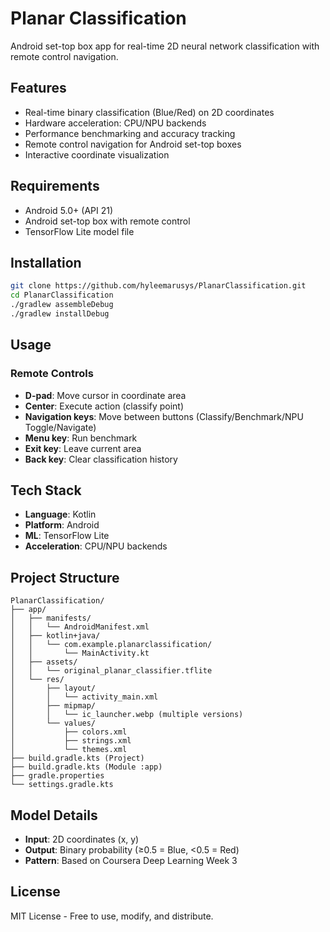 # Planar Classification

Android set-top box app for real-time 2D neural network classification with remote control navigation.

## Features

- Real-time binary classification (Blue/Red) on 2D coordinates
- Hardware acceleration: CPU/NPU backends
- Performance benchmarking and accuracy tracking
- Remote control navigation for Android set-top boxes
- Interactive coordinate visualization

## Requirements

- Android 5.0+ (API 21)
- Android set-top box with remote control
- TensorFlow Lite model file

## Installation

```bash
git clone https://github.com/hyleemarusys/PlanarClassification.git
cd PlanarClassification
./gradlew assembleDebug
./gradlew installDebug
```

## Usage

### Remote Controls
- **D-pad**: Move cursor in coordinate area
- **Center**: Execute action (classify point)
- **Navigation keys**: Move between buttons (Classify/Benchmark/NPU Toggle/Navigate)
- **Menu key**: Run benchmark
- **Exit key**: Leave current area
- **Back key**: Clear classification history

## Tech Stack

- **Language**: Kotlin
- **Platform**: Android
- **ML**: TensorFlow Lite
- **Acceleration**: CPU/NPU backends

## Project Structure

```
PlanarClassification/
├── app/
│   ├── manifests/
│   │   └── AndroidManifest.xml
│   ├── kotlin+java/
│   │   └── com.example.planarclassification/
│   │       └── MainActivity.kt
│   ├── assets/
│   │   └── original_planar_classifier.tflite
│   └── res/
│       ├── layout/
│       │   └── activity_main.xml
│       ├── mipmap/
│       │   └── ic_launcher.webp (multiple versions)
│       └── values/
│           ├── colors.xml
│           ├── strings.xml
│           └── themes.xml
├── build.gradle.kts (Project)
├── build.gradle.kts (Module :app)
├── gradle.properties
└── settings.gradle.kts
```

## Model Details

- **Input**: 2D coordinates (x, y)
- **Output**: Binary probability (≥0.5 = Blue, <0.5 = Red)
- **Pattern**: Based on Coursera Deep Learning Week 3

## License

MIT License - Free to use, modify, and distribute.